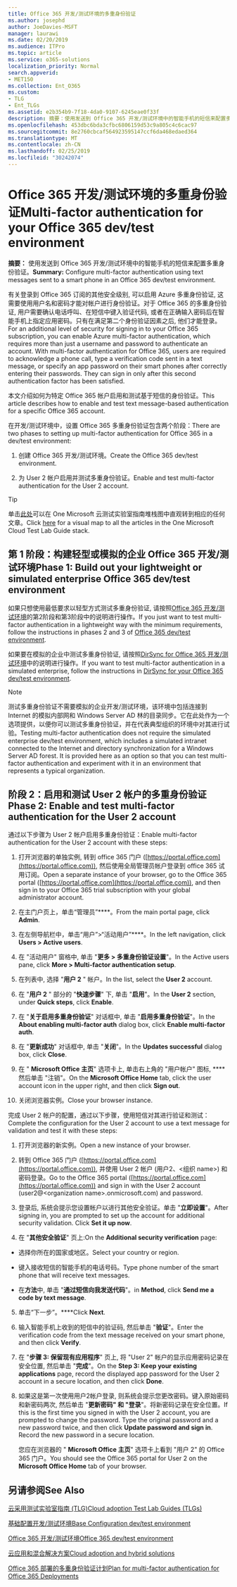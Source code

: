 ```yaml
---
title: Office 365 开发/测试环境的多重身份验证
ms.author: josephd
author: JoeDavies-MSFT
manager: laurawi
ms.date: 02/20/2019
ms.audience: ITPro
ms.topic: article
ms.service: o365-solutions
localization_priority: Normal
search.appverid:
- MET150
ms.collection: Ent_O365
ms.custom:
- TLG
- Ent_TLGs
ms.assetid: e2b354b9-7f18-4da0-9107-6245eae0f33f
description: 摘要：使用发送到 Office 365 开发/测试环境中的智能手机的短信来配置多重身份验证。
ms.openlocfilehash: 453dbc6bda3cfbc6806159d53c9a805c4c6cac97
ms.sourcegitcommit: 8e2760cbcaf564923595147ccf6da468edaed364
ms.translationtype: MT
ms.contentlocale: zh-CN
ms.lasthandoff: 02/25/2019
ms.locfileid: "30242074"
---
```

# <a name="multi-factor-authentication-for-your-office-365-devtest-environment"></a><span data-ttu-id="ec010-103">Office 365 开发/测试环境的多重身份验证</span><span class="sxs-lookup"><span data-stu-id="ec010-103">Multi-factor authentication for your Office 365 dev/test environment</span></span>

 <span data-ttu-id="ec010-104">**摘要：** 使用发送到 Office 365 开发/测试环境中的智能手机的短信来配置多重身份验证。</span><span class="sxs-lookup"><span data-stu-id="ec010-104">**Summary:** Configure multi-factor authentication using text messages sent to a smart phone in an Office 365 dev/test environment.</span></span>
  
<span data-ttu-id="ec010-p101">有关登录到 Office 365 订阅的其他安全级别, 可以启用 Azure 多重身份验证, 这需要使用用户名和密码才能对帐户进行身份验证。对于 Office 365 的多重身份验证, 用户需要确认电话呼叫、在短信中键入验证代码, 或者在正确输入密码后在智能手机上指定应用密码。只有在满足第二个身份验证因素之后, 他们才能登录。</span><span class="sxs-lookup"><span data-stu-id="ec010-p101">For an additional level of security for signing in to your Office 365 subscription, you can enable Azure multi-factor authentication, which requires more than just a username and password to authenticate an account. With multi-factor authentication for Office 365, users are required to acknowledge a phone call, type a verification code sent in a text message, or specify an app password on their smart phones after correctly entering their passwords. They can sign in only after this second authentication factor has been satisfied.</span></span> 
  
<span data-ttu-id="ec010-108">本文介绍如何为特定 Office 365 帐户启用和测试基于短信的身份验证。</span><span class="sxs-lookup"><span data-stu-id="ec010-108">This article describes how to enable and test text message-based authentication for a specific Office 365 account.</span></span>
  
<span data-ttu-id="ec010-109">在开发/测试环境中，设置 Office 365 多重身份验证包含两个阶段：</span><span class="sxs-lookup"><span data-stu-id="ec010-109">There are two phases to setting up multi-factor authentication for Office 365 in a dev/test environment:</span></span>
  
1. <span data-ttu-id="ec010-110">创建 Office 365 开发/测试环境。</span><span class="sxs-lookup"><span data-stu-id="ec010-110">Create the Office 365 dev/test environment.</span></span>
    
2. <span data-ttu-id="ec010-111">为 User 2 帐户启用并测试多重身份验证。</span><span class="sxs-lookup"><span data-stu-id="ec010-111">Enable and test multi-factor authentication for the User 2 account.</span></span>
    
> [!TIP]
> <span data-ttu-id="ec010-112">单击[此处](http://aka.ms/catlgstack)可以在 One Microsoft 云测试实验室指南堆栈图中直观转到相应的任何文章。</span><span class="sxs-lookup"><span data-stu-id="ec010-112">Click [here](http://aka.ms/catlgstack) for a visual map to all the articles in the One Microsoft Cloud Test Lab Guide stack.</span></span>
  
## <a name="phase-1-build-out-your-lightweight-or-simulated-enterprise-office-365-devtest-environment"></a><span data-ttu-id="ec010-113">第 1 阶段：构建轻型或模拟的企业 Office 365 开发/测试环境</span><span class="sxs-lookup"><span data-stu-id="ec010-113">Phase 1: Build out your lightweight or simulated enterprise Office 365 dev/test environment</span></span>

<span data-ttu-id="ec010-114">如果只想使用最低要求以轻型方式测试多重身份验证, 请按照[Office 365 开发/测试环境](office-365-dev-test-environment.md)的第2阶段和第3阶段中的说明进行操作。</span><span class="sxs-lookup"><span data-stu-id="ec010-114">If you just want to test multi-factor authentication in a lightweight way with the minimum requirements, follow the instructions in phases 2 and 3 of [Office 365 dev/test environment](office-365-dev-test-environment.md).</span></span>
  
<span data-ttu-id="ec010-115">如果要在模拟的企业中测试多重身份验证, 请按照[DirSync for Office 365 开发/测试环境](dirsync-for-your-office-365-dev-test-environment.md)中的说明进行操作。</span><span class="sxs-lookup"><span data-stu-id="ec010-115">If you want to test multi-factor authentication in a simulated enterprise, follow the instructions in [DirSync for your Office 365 dev/test environment](dirsync-for-your-office-365-dev-test-environment.md).</span></span>
  
> [!NOTE]
> <span data-ttu-id="ec010-p102">测试多重身份验证不需要模拟的企业开发/测试环境，该环境中包括连接到 Internet 的模拟内部网和 Windows Server AD 林的目录同步。它在此处作为一个选项提供，以便你可以测试多重身份验证，并在代表典型组织的环境中对其进行试验。</span><span class="sxs-lookup"><span data-stu-id="ec010-p102">Testing multi-factor authentication does not require the simulated enterprise dev/test environment, which includes a simulated intranet connected to the Internet and directory synchronization for a Windows Server AD forest. It is provided here as an option so that you can test multi-factor authentication and experiment with it in an environment that represents a typical organization.</span></span> 
  
## <a name="phase-2-enable-and-test-multi-factor-authentication-for-the-user-2-account"></a><span data-ttu-id="ec010-118">阶段 2：启用和测试 User 2 帐户的多重身份验证</span><span class="sxs-lookup"><span data-stu-id="ec010-118">Phase 2: Enable and test multi-factor authentication for the User 2 account</span></span>

<span data-ttu-id="ec010-119">通过以下步骤为 User 2 帐户启用多重身份验证：</span><span class="sxs-lookup"><span data-stu-id="ec010-119">Enable multi-factor authentication for the User 2 account with these steps:</span></span>
  
1. <span data-ttu-id="ec010-120">打开浏览器的单独实例, 转到 office 365 门户 ([https://portal.office.com](https://portal.office.com)), 然后使用全局管理员帐户登录到 office 365 试用订阅。</span><span class="sxs-lookup"><span data-stu-id="ec010-120">Open a separate instance of your browser, go to the Office 365 portal ([https://portal.office.com](https://portal.office.com)), and then sign in to your Office 365 trial subscription with your global administrator account.</span></span>
    
2. <span data-ttu-id="ec010-121">在主门户页上，单击“管理员”\*\*\*\*。</span><span class="sxs-lookup"><span data-stu-id="ec010-121">From the main portal page, click **Admin**.</span></span>
    
3. <span data-ttu-id="ec010-122">在左侧导航栏中，单击“用户”>“活动用户”\*\*\*\*。</span><span class="sxs-lookup"><span data-stu-id="ec010-122">In the left navigation, click **Users > Active users**.</span></span>
    
4. <span data-ttu-id="ec010-123">在 "活动用户" 窗格中, 单击 "**更多 > 多重身份验证设置**"。</span><span class="sxs-lookup"><span data-stu-id="ec010-123">In the Active users pane, click **More > Multi-factor authentication setup**.</span></span>
    
5. <span data-ttu-id="ec010-124">在列表中, 选择 "**用户 2** " 帐户。</span><span class="sxs-lookup"><span data-stu-id="ec010-124">In the list, select the **User 2** account.</span></span>
    
6. <span data-ttu-id="ec010-125">在 "**用户 2** " 部分的 "**快速步骤**" 下, 单击 "**启用**"。</span><span class="sxs-lookup"><span data-stu-id="ec010-125">In the **User 2** section, under **Quick steps**, click **Enable**.</span></span>
    
7. <span data-ttu-id="ec010-126">在 "**关于启用多重身份验证**" 对话框中, 单击 "**启用多重身份验证**"。</span><span class="sxs-lookup"><span data-stu-id="ec010-126">In the **About enabling multi-factor auth** dialog box, click **Enable multi-factor auth**.</span></span>
    
8. <span data-ttu-id="ec010-127">在 "**更新成功**" 对话框中, 单击 "**关闭**"。</span><span class="sxs-lookup"><span data-stu-id="ec010-127">In the **Updates successful** dialog box, click **Close**.</span></span>
    
9. <span data-ttu-id="ec010-128">在 " **Microsoft Office 主页**" 选项卡上, 单击右上角的 "用户帐户" 图标, \*\*\*\* 然后单击 "注销"。</span><span class="sxs-lookup"><span data-stu-id="ec010-128">On the **Microsoft Office Home** tab, click the user account icon in the upper right, and then click **Sign out**.</span></span>
    
10. <span data-ttu-id="ec010-129">关闭浏览器实例。</span><span class="sxs-lookup"><span data-stu-id="ec010-129">Close your browser instance.</span></span>
    
<span data-ttu-id="ec010-130">完成 User 2 帐户的配置，通过以下步骤，使用短信对其进行验证和测试：</span><span class="sxs-lookup"><span data-stu-id="ec010-130">Complete the configuration for the User 2 account to use a text message for validation and test it with these steps:</span></span>
  
1. <span data-ttu-id="ec010-131">打开浏览器的新实例。</span><span class="sxs-lookup"><span data-stu-id="ec010-131">Open a new instance of your browser.</span></span>
    
2. <span data-ttu-id="ec010-132">转到 Office 365 门户 ([https://portal.office.com](https://portal.office.com)), 并使用 User 2 帐户 (用户2、\<组织 name>) 和密码登录。</span><span class="sxs-lookup"><span data-stu-id="ec010-132">Go to the Office 365 portal ([https://portal.office.com](https://portal.office.com)) and sign in with the User 2 account (user2@\<organization name>.onmicrosoft.com) and password.</span></span>
    
3. <span data-ttu-id="ec010-p103">登录后, 系统会提示您设置帐户以进行其他安全验证。单击 "**立即设置**"。</span><span class="sxs-lookup"><span data-stu-id="ec010-p103">After signing in, you are prompted to set up the account for additional security validation. Click **Set it up now**.</span></span>
    
4. <span data-ttu-id="ec010-135">在 "**其他安全验证**" 页上:</span><span class="sxs-lookup"><span data-stu-id="ec010-135">On the **Additional security verification** page:</span></span>
    
  - <span data-ttu-id="ec010-136">选择你所在的国家或地区。</span><span class="sxs-lookup"><span data-stu-id="ec010-136">Select your country or region.</span></span>
    
  - <span data-ttu-id="ec010-137">键入接收短信的智能手机的电话号码。</span><span class="sxs-lookup"><span data-stu-id="ec010-137">Type phone number of the smart phone that will receive text messages.</span></span>
    
  - <span data-ttu-id="ec010-138">在**方法**中, 单击 "**通过短信向我发送代码**"。</span><span class="sxs-lookup"><span data-stu-id="ec010-138">in **Method**, click **Send me a code by text message**.</span></span>
    
5. <span data-ttu-id="ec010-139">单击“下一步”。\*\*\*\*</span><span class="sxs-lookup"><span data-stu-id="ec010-139">Click **Next**.</span></span>
    
6. <span data-ttu-id="ec010-140">输入智能手机上收到的短信中的验证码, 然后单击 "**验证**"。</span><span class="sxs-lookup"><span data-stu-id="ec010-140">Enter the verification code from the text message received on your smart phone, and then click **Verify**.</span></span>
    
7. <span data-ttu-id="ec010-141">在 "**步骤 3: 保留现有应用程序**" 页上, 将 "User 2" 帐户的显示应用密码记录在安全位置, 然后单击 "**完成**"。</span><span class="sxs-lookup"><span data-stu-id="ec010-141">On the **Step 3: Keep your existing applications** page, record the displayed app password for the User 2 account in a secure location, and then click **Done**.</span></span>
    
8. <span data-ttu-id="ec010-p104">如果这是第一次使用用户2帐户登录, 则系统会提示您更改密码。键入原始密码和新密码两次, 然后单击 "**更新密码" 和 "登录**"。将新密码记录在安全位置。</span><span class="sxs-lookup"><span data-stu-id="ec010-p104">If this is the first time you signed in with the User 2 account, you are prompted to change the password. Type the original password and a new password twice, and then click **Update password and sign in**. Record the new password in a secure location.</span></span>
    
    <span data-ttu-id="ec010-145">您应在浏览器的 " **Microsoft Office 主页**" 选项卡上看到 "用户 2" 的 Office 365 门户。</span><span class="sxs-lookup"><span data-stu-id="ec010-145">You should see the Office 365 portal for User 2 on the **Microsoft Office Home** tab of your browser.</span></span>
    
## <a name="see-also"></a><span data-ttu-id="ec010-146">另请参阅</span><span class="sxs-lookup"><span data-stu-id="ec010-146">See Also</span></span>

[<span data-ttu-id="ec010-147">云采用测试实验室指南 (TLG)</span><span class="sxs-lookup"><span data-stu-id="ec010-147">Cloud adoption Test Lab Guides (TLGs)</span></span>](cloud-adoption-test-lab-guides-tlgs.md)
  
[<span data-ttu-id="ec010-148">基础配置开发/测试环境</span><span class="sxs-lookup"><span data-stu-id="ec010-148">Base Configuration dev/test environment</span></span>](base-configuration-dev-test-environment.md)
  
[<span data-ttu-id="ec010-149">Office 365 开发/测试环境</span><span class="sxs-lookup"><span data-stu-id="ec010-149">Office 365 dev/test environment</span></span>](office-365-dev-test-environment.md)
  
[<span data-ttu-id="ec010-150">云应用和混合解决方案</span><span class="sxs-lookup"><span data-stu-id="ec010-150">Cloud adoption and hybrid solutions</span></span>](cloud-adoption-and-hybrid-solutions.md)

[<span data-ttu-id="ec010-151">Office 365 部署的多重身份验证计划</span><span class="sxs-lookup"><span data-stu-id="ec010-151">Plan for multi-factor authentication for Office 365 Deployments</span></span>](https://support.office.com/article/Plan-for-multi-factor-authentication-for-Office-365-Deployments-043807b2-21db-4d5c-b430-c8a6dee0e6ba)

